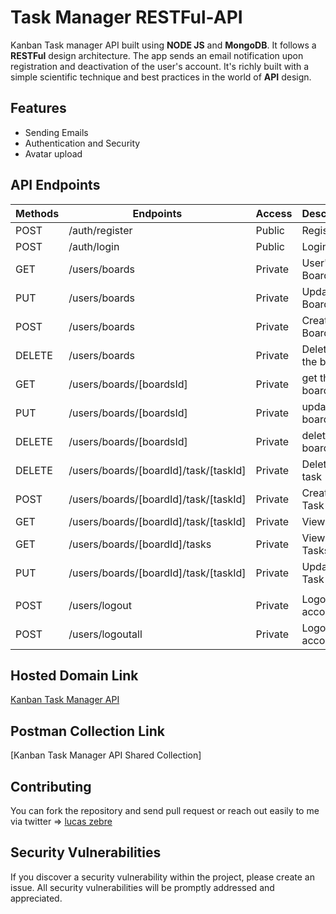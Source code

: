 # Task Manager RESTFul-API

Kanban Task manager API built using **NODE JS** and **MongoDB**. It follows a **RESTFul** design architecture. The app sends an email notification upon registration and deactivation of the user's account. It's richly built with a simple scientific technique and best practices in the world of **API** design.

## Features

- Sending Emails
- Authentication and Security
- Avatar upload

## API Endpoints

| Methods | Endpoints                          | Access  | Description                              |
| ------- | ---------------------------------- | ------- | ---------------------------------------- |
| POST    | /auth/register               | Public  | Register                                 |
| POST    | /auth/login                       | Public  | Login                                    |
| GET     | /users/boards                         | Private | User's Boards                         |
| PUT   | /users/boards                          | Private | Update Boards                           |
| POST    | /users/boards                   | Private |  Create Boards                   |
| DELETE    | /users/boards              | Private | Delete all the boards                      |
| GET | /users/boards/[boardsId]                   | Private | get the board 
| PUT | /users/boards/[boardsId]                   | Private | update the board 
| DELETE | /users/boards/[boardsId]                   | Private | delete the board 
| DELETE  | /users/boards/[boardId]/task/[taskId]                          | Private | Delete the task                            |
| POST    |/users/boards/[boardId]/task/[taskId]                 | Private | Create a Task                            |
| GET     | /users/boards/[boardId]/task/[taskId]               | Private | View a Task                              |
| GET     | /users/boards/[boardId]/tasks                       | Private | View all Tasks                           |
| PUT   | /users/boards/[boardId]/task/[taskId]               | Private | Update a Task                            |
                          |
| POST    | /users/logout                      | Private | Logout an account                        |
| POST    | /users/logoutall                   | Private | Logout all accounts                      |

## Hosted Domain Link

[Kanban Task Manager API](https://kater-task-manager-api.herokuapp.com/)

## Postman Collection Link

[Kanban Task Manager API Shared Collection]

## Contributing

You can fork the repository and send pull request or reach out easily to me via twitter => [lucas zebre](https://twitter.com/ZebreLucas)

## Security Vulnerabilities

If you discover a security vulnerability within the project, please create an issue. All security vulnerabilities will be promptly addressed and appreciated.